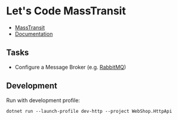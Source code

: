 # Let's Code MassTransit

- [MassTransit](https://masstransit.io/)
- [Documentation](https://masstransit.io/documentation/concepts)

## Tasks

- Configure a Message Broker (e.g. [RabbitMQ](https://masstransit.io/documentation/transports/rabbitmq))

## Development

Run with development profile:
```shell
dotnet run --launch-profile dev-http --project WebShop.HttpApi
```

